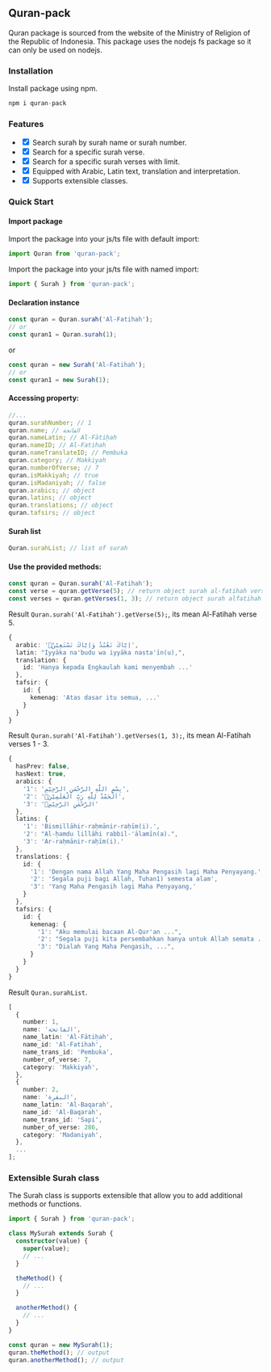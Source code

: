 ## Quran-pack

Quran package is sourced from the website of the Ministry of Religion of the Republic of Indonesia.
This package uses the nodejs fs package so it can only be used on nodejs.

### Installation

Install package using npm.

```typescript
npm i quran-pack
```

### Features

<ul>
  <li><input type="checkbox" checked />
  Search surah by surah name or surah number.
  </li>
  <li><input type="checkbox" checked />
  Search for a specific surah verse.
  </li>
  <li><input type="checkbox" checked />
  Search for a specific surah verses with limit.
  </li>
  <li><input type="checkbox" checked />
  Equipped with Arabic, Latin text, translation and interpretation.
  </li>
  <li><input type="checkbox" checked />
  Supports extensible classes.
  </li>
</ul>

### Quick Start

#### Import package

Import the package into your js/ts file with default import:

```typescript
import Quran from 'quran-pack';
```

Import the package into your js/ts file with named import:

```typescript
import { Surah } from 'quran-pack';
```

#### Declaration instance

```typescript
const quran = Quran.surah('Al-Fatihah');
// or
const quran1 = Quran.surah(1);
```

or

```typescript
const quran = new Surah('Al-Fatihah');
// or
const quran1 = new Surah(1);
```

#### Accessing property:

```typescript
//...
quran.surahNumber; // 1
quran.name; // الفاتحة
quran.nameLatin; // Al-Fātiḥah
quran.nameID; // Al-Fatihah
quran.nameTranslateID; // Pembuka
quran.category; // Makkiyah
quran.numberOfVerse; // 7
quran.isMakkiyah; // true
quran.isMadaniyah; // false
quran.arabics; // object
quran.latins; // object
quran.translations; // object
quran.tafsirs; // object
```

#### Surah list

```typescript
Quran.surahList; // list of surah
```

#### Use the provided methods:

```typescript
const quran = Quran.surah('Al-Fatihah');
const verse = quran.getVerse(5); // return object surah al-fatihah verse 5.
const verses = quran.getVerses(1, 3); // return object surah alfatihah from verse 1 until verse 3, because the limit are 3 verses.
```

Result `Quran.surah('Al-Fatihah').getVerse(5);`, its mean Al-Fatihah verse 5.

```typescript
{
  arabic: 'اِيَّاكَ نَعْبُدُ وَاِيَّاكَ نَسْتَعِيْنُۗ',
  latin: "Iyyāka na'budu wa iyyāka nasta'īn(u),",
  translation: {
    id: 'Hanya kepada Engkaulah kami menyembah ...'
  },
  tafsir: {
    id: {
      kemenag: 'Atas dasar itu semua, ...'
    }
  }
}
```

Result `Quran.surah('Al-Fatihah').getVerses(1, 3);`, its mean Al-Fatihah verses 1 - 3.

```typescript
{
  hasPrev: false,
  hasNext: true,
  arabics: {
    '1': 'بِسْمِ اللّٰهِ الرَّحْمٰنِ الرَّحِيْمِ',
    '2': 'اَلْحَمْدُ لِلّٰهِ رَبِّ الْعٰلَمِيْنَۙ',
    '3': 'الرَّحْمٰنِ الرَّحِيْمِۙ'
  },
  latins: {
    '1': 'Bismillāhir-raḥmānir-raḥīm(i).',
    '2': "Al-ḥamdu lillāhi rabbil-'ālamīn(a).",
    '3': 'Ar-raḥmānir-raḥīm(i).'
  },
  translations: {
    id: {
      '1': 'Dengan nama Allah Yang Maha Pengasih lagi Maha Penyayang.',
      '2': 'Segala puji bagi Allah, Tuhan1) semesta alam',
      '3': 'Yang Maha Pengasih lagi Maha Penyayang,'
    }
  },
  tafsirs: {
    id: {
      kemenag: {
        '1': "Aku memulai bacaan Al-Qur'an ...",
        '2': "Segala puji kita persembahkan hanya untuk Allah semata ...",
        '3': "Dialah Yang Maha Pengasih, ...",
      }
    }
  }
}
```

Result `Quran.surahList`.

```typescript
[
  {
    number: 1,
    name: 'الفاتحة',
    name_latin: 'Al-Fātiḥah',
    name_id: 'Al-Fatihah',
    name_trans_id: 'Pembuka',
    number_of_verse: 7,
    category: 'Makkiyah',
  },
  {
    number: 2,
    name: 'البقرة',
    name_latin: 'Al-Baqarah',
    name_id: 'Al-Baqarah',
    name_trans_id: 'Sapi',
    number_of_verse: 286,
    category: 'Madaniyah',
  },
  ...
];
```

### Extensible Surah class

The Surah class is supports extensible that allow you to add additional methods or functions.

```typescript
import { Surah } from 'quran-pack';

class MySurah extends Surah {
  constructor(value) {
    super(value);
    // ...
  }

  theMethod() {
    // ...
  }

  anotherMethod() {
    // ...
  }
}

const quran = new MySurah(1);
quran.theMethod(); // output
quran.anotherMethod(); // output
```
